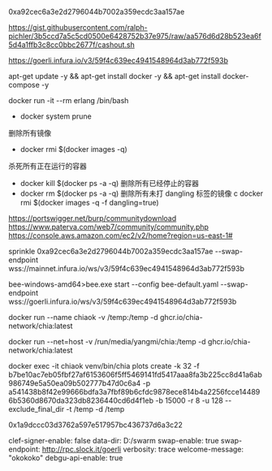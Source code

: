 0xa92cec6a3e2d2796044b7002a359ecdc3aa157ae

https://gist.githubusercontent.com/ralph-pichler/3b5ccd7a5c5cd0500e6428752b37e975/raw/aa576d6d28b523ea6f5d4a1ffb3c8cc0bbc2677f/cashout.sh


https://goerli.infura.io/v3/59f4c639ec4941548964d3ab772f593b


apt-get update -y && apt-get install docker -y && apt-get install docker-compose -y





docker run -it --rm erlang /bin/bash
- docker system prune

删除所有镜像

- docker rmi $(docker images -q)

杀死所有正在运行的容器
- docker kill $(docker ps -a -q)
删除所有已经停止的容器
- docker rm $(docker ps -a -q)
删除所有未打 dangling 标签的镜像
c docker rmi $(docker images -q -f dangling=true)


https://portswigger.net/burp/communitydownload
https://www.paterva.com/web7/community/community.php
https://console.aws.amazon.com/ec2/v2/home?region=us-east-1#



sprinkle 0xa92cec6a3e2d2796044b7002a359ecdc3aa157ae
--swap-endpoint wss://mainnet.infura.io/ws/v3/59f4c639ec4941548964d3ab772f593b

bee-windows-amd64>bee.exe start --config bee-default.yaml --swap-endpoint wss://goerli.infura.io/ws/v3/59f4c639ec4941548964d3ab772f593b
                                  
docker run --name chiaok -v /temp:/temp -d ghcr.io/chia-network/chia:latest

docker run --net=host -v /run/media/yangmi/chia:/temp -d ghcr.io/chia-network/chia:latest


docker exec -it chiaok venv/bin/chia plots create -k 32 -f b7be10ac7eb05fbf27af6153606f5ff5469141fd5417aaa8fa3b225cc8d41a6ab986749e5a50ea09b502777b47d0c6a4 -p a541438b8f42e99666bdfa3a7fbf89b6cfdc9878ece814b4a2256fcce144896b5360d8670da323db8236440cd6d4f1eb -b 15000 -r 8 -u 128 --exclude_final_dir -t /temp -d /temp


0x1a9dccc03d3762a597e517957bc436737d6a3c22



clef-signer-enable: false
data-dir: D:/swarm
swap-enable: true
swap-endpoint: http://rpc.slock.it/goerli
verbosity: trace
welcome-message: "okokoko"
debgu-api-enable: true

